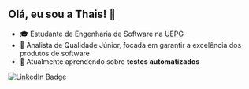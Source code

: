 ## Olá, eu sou a Thais! 👋
- 🎓 Estudante de Engenharia de Software na [UEPG](https://www.uepg.br)
- 🧪 Analista de Qualidade Júnior, focada em garantir a excelência dos produtos de software
- 🌱 Atualmente aprendendo sobre **testes automatizados**
  
[![LinkedIn Badge](https://img.shields.io/badge/-LinkedIn-blue?style=flat-square&logo=Linkedin&logoColor=white&link=https://www.linkedin.com/in/thais-fabiana-haus-a8661b164/)](https://www.linkedin.com/in/thais-fabiana-haus-a8661b164/)


<!--
**iahtsr/iahtsr** is a ✨ _special_ ✨ repository because its `README.md` (this file) appears on your GitHub profile.

Here are some ideas to get you started:

- 🔭 I’m currently working on ...
- 🌱 I’m currently learning ...
- 👯 I’m looking to collaborate on ...
- 🤔 I’m looking for help with ...
- 💬 Ask me about ...
- 📫 How to reach me: ...
- 😄 Pronouns: ...
- ⚡ Fun fact: ...
-->
